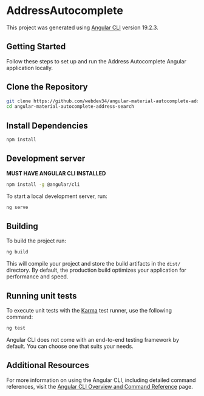 # AddressAutocomplete

This project was generated using [Angular CLI](https://github.com/angular/angular-cli) version 19.2.3.

## Getting Started

Follow these steps to set up and run the Address Autocomplete Angular application locally.

## Clone the Repository

```bash
git clone https://github.com/webdev34/angular-material-autocomplete-address-search.git
cd angular-material-autocomplete-address-search
```

## Install Dependencies

```bash
npm install
```

## Development server
**MUST HAVE ANGULAR CLI INSTALLED**

```bash
npm install -g @angular/cli
```

To start a local development server, run:

```bash
ng serve
```
## Building

To build the project run:

```bash
ng build
```

This will compile your project and store the build artifacts in the `dist/` directory. By default, the production build optimizes your application for performance and speed.

## Running unit tests

To execute unit tests with the [Karma](https://karma-runner.github.io) test runner, use the following command:

```bash
ng test
```

Angular CLI does not come with an end-to-end testing framework by default. You can choose one that suits your needs.

## Additional Resources

For more information on using the Angular CLI, including detailed command references, visit the [Angular CLI Overview and Command Reference](https://angular.dev/tools/cli) page.
